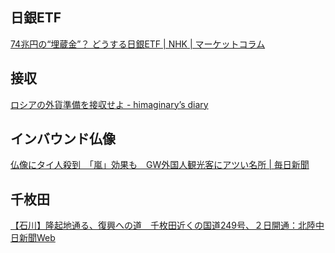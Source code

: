 ## 日銀ETF

[74兆円の“埋蔵金”？ どうする日銀ETF | NHK | マーケットコラム](https://www3.nhk.or.jp/news/html/20240426/k10014432941000.html)

## 接収

[ロシアの外貨準備を接収せよ - himaginary’s diary](https://himaginary.hatenablog.com/entry/20240427/Blanchard_on_Russian_reserves)

## インバウンド仏像

[仏像にタイ人殺到　「嵐」効果も　GW外国人観光客にアツい名所 | 毎日新聞](https://mainichi.jp/articles/20240427/k00/00m/040/043000c)

## 千枚田

[【石川】隆起地通る、復興への道　千枚田近くの国道249号、２日開通：北陸中日新聞Web](https://www.chunichi.co.jp/article/891016)
